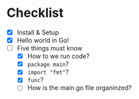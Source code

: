 # Checklist
- [x] Install & Setup
- [x] Hello world in Go!
- [ ] Five things must know
    - [x] How to we run code?
    - [x] `package main`?
    - [x] `import "fmt"`?
    - [x] `func`?
    - [ ] How is the main.go file organinzed?
